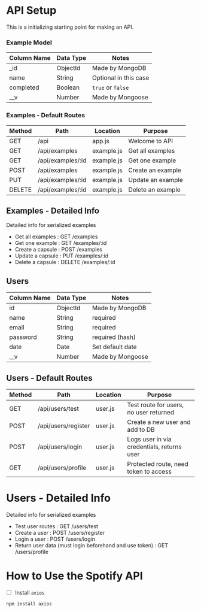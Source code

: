 # API Setup

This is a initializing starting point for making an API.

### Example Model

| Column Name | Data Type | Notes |
| --------------- | ------------- | ------------------------------ |
| _id | ObjectId | Made by MongoDB |
| name | String | Optional in this case |
| completed | Boolean | `true` or `false` |
| __v | Number | Made by Mongoose |

### Examples - Default Routes

| Method | Path | Location | Purpose |
| ------ | ---------------- | -------------- | ------------------- |
| GET | /api | app.js | Welcome to API |
| GET | /api/examples | example.js | Get all examples |
| GET | /api/examples/:id | example.js | Get one example |
| POST | /api/examples | example.js | Create an example |
| PUT | /api/examples/:id | example.js | Update an example |
| DELETE | /api/examples/:id | example.js | Delete an example |

## Examples - Detailed Info

Detailed info for serialized examples
- Get all examples : GET /examples
- Get one example : GET /examples/:id
- Create a capsule : POST /examples
- Update a capsule : PUT /examples/:id
- Delete a capsule : DELETE /examples/:id


## Users

| Column Name | Data Type | Notes |
| --------------- | ------------- | ------------------------------ |
| id | ObjectId | Made by MongoDB |
| name | String | required |
| email | String | required |
| password | String | required (hash) |
| date | Date | Set default date  |
| __v | Number | Made by Mongoose |

## Users - Default Routes

| Method | Path | Location | Purpose |
| ------ | ---------------- | -------------- | ------------------- |
| GET | /api/users/test | user.js | Test route for users, no user returned |
| POST | /api/users/register | user.js | Create a new user and add to DB |
| POST | /api/users/login | user.js | Logs user in via credentials, returns user |
| GET | /api/users/profile | user.js | Protected route, need token to access |

# Users - Detailed Info

Detailed info for serialized examples
- Test user routes : GET /users/test
- Create a user : POST /users/register
- Login a user : POST /users/login
- Return user data (must login beforehand and use token) : GET /users/profile


# How to Use the Spotify API

- [ ] Install `axios`
```text
npm install axios
```

